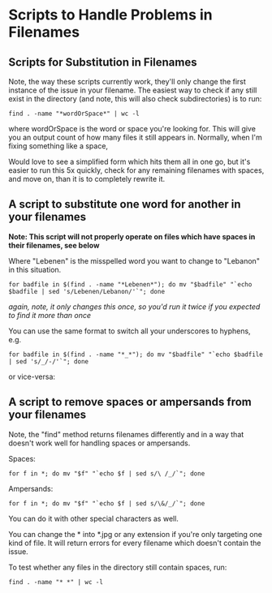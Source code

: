 # Scripts to Handle Problems in Filenames

## Scripts for Substitution in Filenames

Note, the way these scripts currently work, they'll only change the first instance of the issue in your filename. The easiest way to check if any still exist in the directory (and note, this will also check subdirectories) is to run:

```
find . -name "*wordOrSpace*" | wc -l
```

where wordOrSpace is the word or space you're looking for. This will give you an output count of how many files it still appears in. Normally, when I'm fixing something like a space,

Would love to see a simplified form which hits them all in one go, but it's easier to run this 5x quickly, check for any remaining filenames with spaces, and move on, than it is to completely rewrite it.

## A script to substitute one word for another in your filenames

**Note: This script will not properly operate on files which have spaces in their filenames, see below**

Where "Lebenen" is the misspelled word you want to change to "Lebanon" in this situation.

```
for badfile in $(find . -name "*Lebenen*"); do mv "$badfile" "`echo $badfile | sed 's/Lebenen/Lebanon/'`"; done
```

_again, note, it only changes this once, so you'd run it twice if you expected to find it more than once_

You can use the same format to switch all your underscores to hyphens, e.g.

```
for badfile in $(find . -name "*_*"); do mv "$badfile" "`echo $badfile | sed 's/_/-/'`"; done
```

or vice-versa:

## A script to remove spaces or ampersands from your filenames

Note, the "find" method returns filenames differently and in a way that doesn't work well for handling spaces or ampersands.

Spaces:
```
for f in *; do mv "$f" "`echo $f | sed s/\ /_/`"; done
```

Ampersands:

```
for f in *; do mv "$f" "`echo $f | sed s/\&/_/`"; done
```

You can do it with other special characters as well.

You can change the * into *.jpg or any extension if you're only targeting one kind of file. It will return errors for every filename which doesn't contain the issue.

To test whether any files in the directory still contain spaces, run:

`find . -name "* *" | wc -l`
